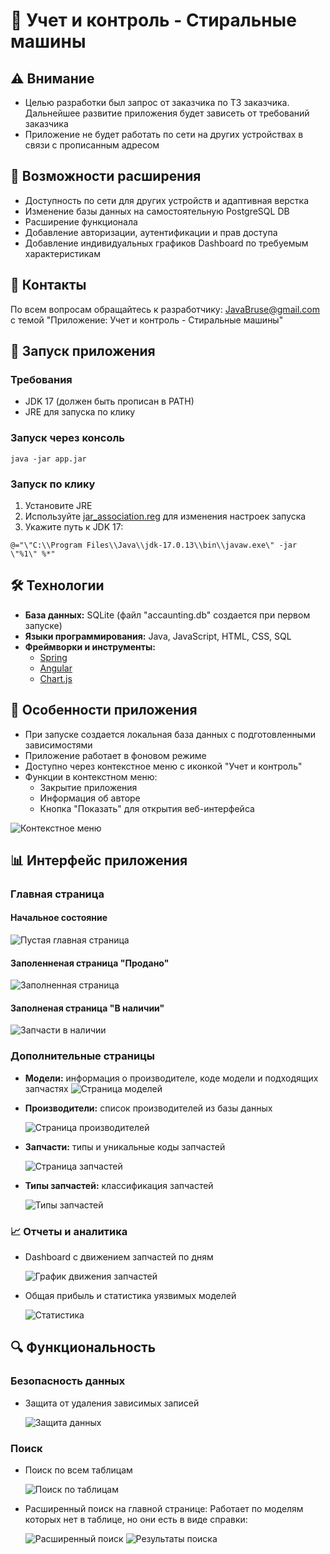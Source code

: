 # 🧺 Учет и контроль - Стиральные машины

## ⚠️ Внимание

- Целью разработки был запрос от заказчика по ТЗ заказчика. Дальнейшее развитие приложения будет зависеть от требований заказчика
- Приложение не будет работать по сети на других устройствах в связи с прописанным адресом

## 🔧 Возможности расширения

- Доступность по сети для других устройств и адаптивная верстка
- Изменение базы данных на самостоятельную PostgreSQL DB
- Расширение функционала
- Добавление авторизации, аутентификации и прав доступа
- Добавление индивидуальных графиков Dashboard по требуемым характеристикам

## 📧 Контакты

По всем вопросам обращайтесь к разработчику: JavaBruse@gmail.com с темой "Приложение: Учет и контроль - Стиральные машины"

## 🚀 Запуск приложения

### Требования

- JDK 17 (должен быть прописан в PATH)
- JRE для запуска по клику

### Запуск через консоль

```shell
java -jar app.jar
```

### Запуск по клику

1. Установите JRE
2. Используйте [jar_association.reg](jar_association.reg) для изменения настроек запуска
3. Укажите путь к JDK 17:

```shell
@="\"C:\\Program Files\\Java\\jdk-17.0.13\\bin\\javaw.exe\" -jar \"%1\" %*"
```

## 🛠 Технологии

- **База данных:** SQLite (файл "accaunting.db" создается при первом запуске)
- **Языки программирования:** Java, JavaScript, HTML, CSS, SQL
- **Фреймворки и инструменты:**
  - [Spring](https://spring.io/)
  - [Angular](https://angularjs.org/)
  - [Chart.js](https://www.chartjs.org/)

## 📱 Особенности приложения

- При запуске создается локальная база данных с подготовленными зависимостями
- Приложение работает в фоновом режиме
- Доступно через контекстное меню с иконкой "Учет и контроль"
- Функции в контекстном меню:
  - Закрытие приложения
  - Информация об авторе
  - Кнопка "Показать" для открытия веб-интерфейса

![Контекстное меню](images%2F11.jpg)

## 📊 Интерфейс приложения

### Главная страница

#### Начальное состояние

![Пустая главная страница](images%2F1.jpg)

#### Заполенненая страница "Продано"

![Заполненная страница](images%2F1.1.jpg)

#### Заполненая страница "В наличии"

![Запчасти в наличии](images%2F1.2.jpg)

### Дополнительные страницы

- **Модели:** информация о производителе, коде модели и подходящих запчастях
  ![Страница моделей](images%2F2.jpg)

- **Производители:** список производителей из базы данных

  ![Страница производителей](images%2F3.jpg)

- **Запчасти:** типы и уникальные коды запчастей

  ![Страница запчастей](images%2F4.jpg)

- **Типы запчастей:** классификация запчастей

  ![Типы запчастей](images%2F5.jpg)

### 📈 Отчеты и аналитика

- Dashboard с движением запчастей по дням

  ![График движения запчастей](images%2F6.jpg)

- Общая прибыль и статистика уязвимых моделей

  ![Статистика](images%2F6.2.jpg)

## 🔍 Функциональность

### Безопасность данных

- Защита от удаления зависимых записей

  ![Защита данных](images%2F10.1.jpeg)

### Поиск

- Поиск по всем таблицам

  ![Поиск по таблицам](images%2F10.2.jpg)

- Расширенный поиск на главной странице:
  Работает по моделям которых нет в таблице, но они есть в виде справки:

  ![Расширенный поиск](images%2F10.4.jpg)
  ![Результаты поиска](images%2F10.3.jpg)
